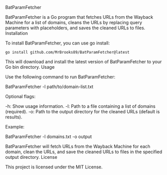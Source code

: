 BatParamFetcher

BatParamFetcher is a Go program that fetches URLs from the Wayback Machine for a list of domains, cleans the URLs by replacing query parameters with placeholders, and saves the cleaned URLs to files.
Installation

To install BatParamFetcher, you can use go install:

```
go install github.com/MrBrooks89/BatParamFetcher@latest
```
This will download and install the latest version of BatParamFetcher to your Go bin directory.
Usage

Use the following command to run BatParamFetcher:

BatParamFetcher -l path/to/domain-list.txt

Optional flags:

-h: Show usage information.
-l: Path to a file containing a list of domains (required).
-o: Path to the output directory for the cleaned URLs (default is results).

Example:

BatParamFetcher -l domains.txt -o output

BatParamFetcher will fetch URLs from the Wayback Machine for each domain, clean the URLs, and save the cleaned URLs to files in the specified output directory.
License

This project is licensed under the MIT License.
